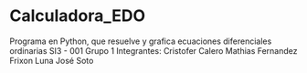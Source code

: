 # Calculadora_EDO
Programa en Python, que resuelve y grafica ecuaciones diferenciales ordinarias
SI3 - 001
Grupo 1
Integrantes:
Cristofer Calero
Mathias Fernandez
Frixon Luna
José Soto
